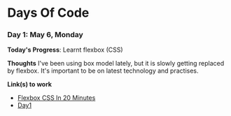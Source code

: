 # Days Of Code

### Day 1: May 6, Monday

**Today's Progress**: Learnt flexbox (CSS)

**Thoughts** I've been using box model lately, but it is slowly getting replaced by flexbox. It's important to be on latest technology and practises.

**Link(s) to work**
* [Flexbox CSS In 20 Minutes
](https://www.youtube.com/watch?v=JJSoEo8JSnc)
* [Day1](/Day1)

